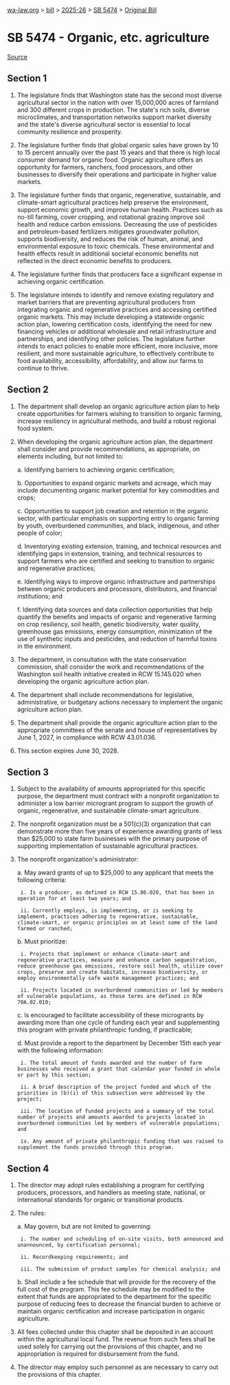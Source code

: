 [wa-law.org](/) > [bill](/bill/) > [2025-26](/bill/2025-26/) > [SB 5474](/bill/2025-26/sb/5474/) > [Original Bill](/bill/2025-26/sb/5474/1/)

# SB 5474 - Organic, etc. agriculture

[Source](http://lawfilesext.leg.wa.gov/biennium/2025-26/Pdf/Bills/Senate%20Bills/5474.pdf)

## Section 1
1. The legislature finds that Washington state has the second most diverse agricultural sector in the nation with over 15,000,000 acres of farmland and 300 different crops in production. The state's rich soils, diverse microclimates, and transportation networks support market diversity and the state's diverse agricultural sector is essential to local community resilience and prosperity.

2. The legislature further finds that global organic sales have grown by 10 to 15 percent annually over the past 15 years and that there is high local consumer demand for organic food. Organic agriculture offers an opportunity for farmers, ranchers, food processors, and other businesses to diversify their operations and participate in higher value markets.

3. The legislature further finds that organic, regenerative, sustainable, and climate-smart agricultural practices help preserve the environment, support economic growth, and improve human health. Practices such as no-till farming, cover cropping, and rotational grazing improve soil health and reduce carbon emissions. Decreasing the use of pesticides and petroleum-based fertilizers mitigates groundwater pollution, supports biodiversity, and reduces the risk of human, animal, and environmental exposure to toxic chemicals. These environmental and health effects result in additional societal economic benefits not reflected in the direct economic benefits to producers.

4. The legislature further finds that producers face a significant expense in achieving organic certification.

5. The legislature intends to identify and remove existing regulatory and market barriers that are preventing agricultural producers from integrating organic and regenerative practices and accessing certified organic markets. This may include developing a statewide organic action plan, lowering certification costs, identifying the need for new financing vehicles or additional wholesale and retail infrastructure and partnerships, and identifying other policies. The legislature further intends to enact policies to enable more efficient, more inclusive, more resilient, and more sustainable agriculture, to effectively contribute to food availability, accessibility, affordability, and allow our farms to continue to thrive.

## Section 2
1. The department shall develop an organic agriculture action plan to help create opportunities for farmers wishing to transition to organic farming, increase resiliency in agricultural methods, and build a robust regional food system.

2. When developing the organic agriculture action plan, the department shall consider and provide recommendations, as appropriate, on elements including, but not limited to:

    a. Identifying barriers to achieving organic certification;

    b. Opportunities to expand organic markets and acreage, which may include documenting organic market potential for key commodities and crops;

    c. Opportunities to support job creation and retention in the organic sector, with particular emphasis on supporting entry to organic farming by youth, overburdened communities, and black, indigenous, and other people of color;

    d. Inventorying existing extension, training, and technical resources and identifying gaps in extension, training, and technical resources to support farmers who are certified and seeking to transition to organic and regenerative practices;

    e. Identifying ways to improve organic infrastructure and partnerships between organic producers and processors, distributors, and financial institutions; and

    f. Identifying data sources and data collection opportunities that help quantify the benefits and impacts of organic and regenerative farming on crop resiliency, soil health, genetic biodiversity, water quality, greenhouse gas emissions, energy consumption, minimization of the use of synthetic inputs and pesticides, and reduction of harmful toxins in the environment.

3. The department, in consultation with the state conservation commission, shall consider the work and recommendations of the Washington soil health initiative created in RCW 15.145.020 when developing the organic agriculture action plan.

4. The department shall include recommendations for legislative, administrative, or budgetary actions necessary to implement the organic agriculture action plan.

5. The department shall provide the organic agriculture action plan to the appropriate committees of the senate and house of representatives by June 1, 2027, in compliance with RCW 43.01.036.

6. This section expires June 30, 2028.

## Section 3
1. Subject to the availability of amounts appropriated for this specific purpose, the department must contract with a nonprofit organization to administer a low barrier microgrant program to support the growth of organic, regenerative, and sustainable climate-smart agriculture.

2. The nonprofit organization must be a 501(c)(3) organization that can demonstrate more than five years of experience awarding grants of less than $25,000 to state farm businesses with the primary purpose of supporting implementation of sustainable agricultural practices.

3. The nonprofit organization's administrator:

    a. May award grants of up to $25,000 to any applicant that meets the following criteria:

        i. Is a producer, as defined in RCW 15.86.020, that has been in operation for at least two years; and

        ii. Currently employs, is implementing, or is seeking to implement, practices adhering to regenerative, sustainable, climate-smart, or organic principles on at least some of the land farmed or ranched;

    b. Must prioritize:

        i. Projects that implement or enhance climate-smart and regenerative practices, measure and enhance carbon sequestration, reduce greenhouse gas emissions, restore soil health, utilize cover crops, preserve and create habitats, increase biodiversity, or employ environmentally safe waste management practices; and

        ii. Projects located in overburdened communities or led by members of vulnerable populations, as those terms are defined in RCW 70A.02.010;

    c. Is encouraged to facilitate accessibility of these microgrants by awarding more than one cycle of funding each year and supplementing this program with private philanthropic funding, if practicable;

    d. Must provide a report to the department by December 15th each year with the following information:

        i. The total amount of funds awarded and the number of farm businesses who received a grant that calendar year funded in whole or part by this section;

        ii. A brief description of the project funded and which of the priorities in (b)(i) of this subsection were addressed by the project;

        iii. The location of funded projects and a summary of the total number of projects and amounts awarded to projects located in overburdened communities led by members of vulnerable populations; and

        iv. Any amount of private philanthropic funding that was raised to supplement the funds provided through this program.

## Section 4
1. The director may adopt rules establishing a program for certifying producers, processors, and handlers as meeting state, national, or international standards for organic or transitional products.

2. The rules:

    a. May govern, but are not limited to governing:

        i. The number and scheduling of on-site visits, both announced and unannounced, by certification personnel;

        ii. Recordkeeping requirements; and

        iii. The submission of product samples for chemical analysis; and

    b. Shall include a fee schedule that will provide for the recovery of the full cost of the program. This fee schedule may be modified to the extent that funds are appropriated to the department for the specific purpose of reducing fees to decrease the financial burden to achieve or maintain organic certification and increase participation in organic agriculture.

3. All fees collected under this chapter shall be deposited in an account within the agricultural local fund. The revenue from such fees shall be used solely for carrying out the provisions of this chapter, and no appropriation is required for disbursement from the fund.

4. The director may employ such personnel as are necessary to carry out the provisions of this chapter.
